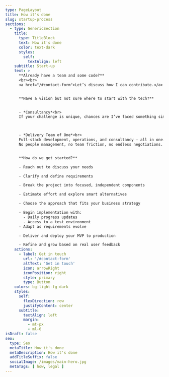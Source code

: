 ```yaml
---
type: PageLayout
title: How it's done
slug: startup-process
sections:
  - type: GenericSection
    title:
      type: TitleBlock
      text: How it's done
      color: text-dark
      styles:
        self:
          textAlign: left
    subtitle: Start-up
    text: >
      **Already have a team and some code?**
      <br><br>
      <a href="/#contact-form">Let’s discuss how I can contribute.</a>


      **Have a vision but not sure where to start with the tech?**
      

      - *Consultancy*<br>
      If your challenge is unique, chances are I’ve faced something similar — and I’m happy to share what I’ve learned.
      


      - *Delivery Team of One*<br>
      Full-stack development, operations, and consultancy — all in one. I work directly with you to turn your vision into a product.<br> 
      No people management, no team friction, no endless negotiations. Just focused execution — because time to market matters.


      **How do we get started?**

      - Reach out to discuss your needs

      - Clarify and define requirements

      - Break the project into focused, independent components

      - Estimate effort and explore smart alternatives

      - Choose the approach that fits your business strategy

      - Begin implementation with:
        - Daily progress updates
        - Access to a test environment
      - Adapt as requirements evolve

      - Deliver and deploy your MVP to production

      - Refine and grow based on real user feedback
    actions:
      - label: Get in touch
        url: '/#contact-form'
        altText: 'Get in touch'
        icon: arrowRight
        iconPosition: right
        style: primary
        type: Button
    colors: bg-light-fg-dark
    styles:
      self:
        flexDirection: row
        justifyContent: center
      subtitle:
        textAlign: left
        margin:
          - mt-px
          - ml-6
isDraft: false
seo:
  type: Seo
  metaTitle: How it's done
  metaDescription: How it's done
  addTitleSuffix: false
  socialImage: /images/main-hero.jpg
  metaTags: [ how, legal ]
---
```

